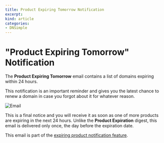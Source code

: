 ```yaml
---
title: Product Expiring Tomorrow Notification
excerpt: 
kind: article
categories:
- DNSimple
---
```


# "Product Expiring Tomorrow" Notification

The **Product Expiring Tomorrow** email contains a list of domains expiring within 24 hours.

This notification is an important reminder and gives you the latest chance to renew a domain in case you forgot about it for whatever reason.

![Email](http://f.cl.ly/items/1s2a1S3Y000p2N181i2S/notifications-expiring-tomorrow.png)

This is a final notice and you will receive it as soon as one of more products are expiring in the next 24 hours. Unlike the **Product Expiration** digest, this email is delivered only once, the day before the expiration date.

This email is part of the [expiring product notification feature](/articles/expiring-product-email-notifications).

